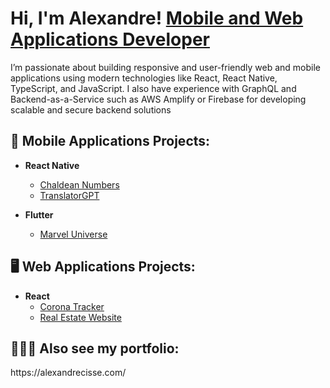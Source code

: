<h1>Hi, I'm Alexandre! <a href="https://www.linkedin.com/in/alexandrecisse/">Mobile and Web Applications Developer</a></h1>

<p>I’m passionate about building responsive and user-friendly web and mobile applications using modern technologies like React, React Native, TypeScript, and JavaScript. I also have experience with GraphQL and Backend-as-a-Service such as AWS Amplify or Firebase for developing scalable and secure backend solutions</p>

<h2>📱 Mobile Applications Projects:</h2>

- <b>React Native</b>
  - [Chaldean Numbers](https://github.com/alexCoding42/chaldean-numbers)
  - [TranslatorGPT](https://github.com/alexCoding42/translator-gpt)

- <b>Flutter</b>
  - [Marvel Universe](https://github.com/alexCoding42/marvel_characters)
 
<h2>🖥️ Web Applications Projects:</h2>

- <b>React</b>
  - [Corona Tracker](https://github.com/alexCoding42/corona-tracker)
  - [Real Estate Website](https://github.com/alexCoding42/real_estate_website)

<h2> 👨🏾‍🎨 Also see my portfolio:</h2>
https://alexandrecisse.com/
